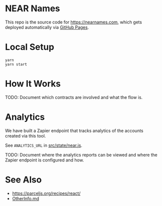 # NEAR Names

This repo is the source code for https://nearnames.com, which gets deployed automatically via [GitHub Pages](https://pages.github.com/).

# Local Setup

```
yarn
yarn start
```

# How It Works

TODO: Document which contracts are involved and what the flow is.

# Analytics

We have built a Zapier endpoint that tracks analytics of the accounts created via this tool.

See `ANALYTICS_URL` in [src/state/near.js](src/state/near.js).

TODO: Document where the analytics reports can be viewed and where the Zapier endpoint is configured and how.

# See Also

- https://parceljs.org/recipes/react/
- [OtherInfo.md](OtherInfo.md)
